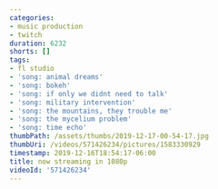 ```yaml
---
categories:
- music production
- twitch
duration: 6232
shorts: []
tags:
- fl studio
- 'song: animal dreams'
- 'song: bokeh'
- 'song: if only we didnt need to talk'
- 'song: military intervention'
- 'song: the mountains, they trouble me'
- 'song: the mycelium problem'
- 'song: time echo'
thumbPath: /assets/thumbs/2019-12-17-00-54-17.jpg
thumbUri: /videos/571426234/pictures/1583330929
timestamp: 2019-12-16T18:54:17-06:00
title: now streaming in 1080p
videoId: '571426234'
---
```

